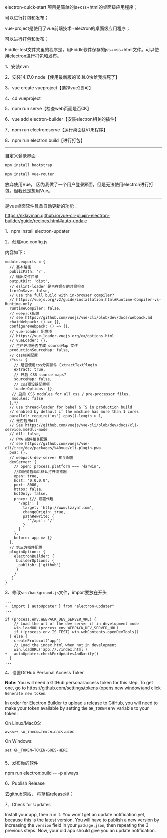 electron-quick-start 项目是简单的js+css+html的桌面级应用程序；

可以进行打包和发布；



vue-project是使用了vue前端技术+electron的桌面级应用程序；

可以进行打包和发布；



Fiddle-test文件夹里的程序是，用Fiddle软件保存的jss+css+html文件。可以使用electron进行打包和发布。



1、安装nvm

2、安装14.17.0 node【使用最新版的16.18.0快给我坑死了】

3、vue create vueproject【选择vue2即可】

4、cd vueproject

5、npm run serve【检查web页面是否OK】

6、vue add electron-builder【安装electron相关的插件】

7、npm run electron:serve【运行桌面级VUE程序】

8、npm run electron:build【进行打包】



-----------------

自定义登录界面

```bash
npm install bootstrap
```

```bash
npm install vue-router
```



放弃使用Vue， 因为我做了一个用户登录界面，但是无法使用electron进行打包。但我还是想用Vue。



-------

是vue桌面软件具备自动更新的功能：

https://nklayman.github.io/vue-cli-plugin-electron-builder/guide/recipes.html#auto-update

1、npm install electron-updater

2、创建vue.config.js

内容如下：

```
module.exports = {
  // 基本路径
  publicPath: '/',
  // 输出文件目录
  outputDir: 'dist',
  // eslint-loader 是否在保存的时候检查
  lintOnSave: false,
  // use the full build with in-browser compiler?
  // https://vuejs.org/v2/guide/installation.html#Runtime-Compiler-vs-Runtime-only
  runtimeCompiler: false,
  // webpack配置
  // see https://github.com/vuejs/vue-cli/blob/dev/docs/webpack.md
  chainWebpack: () => {},
  configureWebpack: () => {},
  // vue-loader 配置项
  // https://vue-loader.vuejs.org/en/options.html
  // vueLoader: {},
  // 生产环境是否生成 sourceMap 文件
  productionSourceMap: false,
  // css相关配置
  /*css: {
    // 是否使用css分离插件 ExtractTextPlugin
    extract: true,
    // 开启 CSS source maps?
    sourceMap: false,
    // css预设器配置项
    loaderOptions: {},
   // 启用 CSS modules for all css / pre-processor files.
   modules: false
  },*/
  // use thread-loader for babel & TS in production build
  // enabled by default if the machine has more than 1 cores
  parallel: require('os').cpus().length > 1,
  // 是否启用dll
  // See https://github.com/vuejs/vue-cli/blob/dev/docs/cli-service.md#dll-mode
  // dll: false,
  // PWA 插件相关配置
  // see https://github.com/vuejs/vue-cli/tree/dev/packages/%40vue/cli-plugin-pwa
  pwa: {},
  // webpack-dev-server 相关配置
  devServer: {
​    // open: process.platform === 'darwin',
​    //将服务启动后默认打开浏览器
​    open: true,
​    host: '0.0.0.0',
​    port: 8080,
​    https: false,
​    hotOnly: false,
​    proxy: {// 设置代理
​      '/api': {
​        target: 'http://www.lzzyaf.com',
​        changeOrigin: true,
​        pathRewrite: {
​          '^/api': '/'
​        }
​      }
​    },
​    before: app => {}
  },
  // 第三方插件配置
  pluginOptions: {
​    electronBuilder: {
​     builderOptions: {
​      publish: ['github']
​     }
​    }
   }
}
```

3、修改`src/background.js`文件，import要放在开头

```
...
+  import { autoUpdater } from "electron-updater"
...

if (process.env.WEBPACK_DEV_SERVER_URL) {
    // Load the url of the dev server if in development mode
    win.loadURL(process.env.WEBPACK_DEV_SERVER_URL)
    if (!process.env.IS_TEST) win.webContents.openDevTools()
  } else {
    createProtocol('app')
    // Load the index.html when not in development
    win.loadURL('app://./index.html')
+   autoUpdater.checkForUpdatesAndNotify()
  }
...
```
4、设置GitHub Personal Access Token

**Note:** You will need a GitHub personal access token for this step. To get one, go to [https://github.com/settings/tokens (opens new window)](https://github.com/settings/tokens)and click `Generate new token`.

In order for Electron Builder to upload a release to GitHub, you will need to make your token available by setting the `GH_TOKEN` env variable to your token:

On Linux/MacOS:

```
export GH_TOKEN=TOKEN-GOES-HERE
```

On Windows:

```
set GH_TOKEN=TOKEN-GOES-HERE
```

### 

5、发布你的软件

npm run electron:build -- -p always



6、Publish Release

去github网站， 将草稿release掉；



7、Check for Updates

Install your app, then run it. You won't get an update notification yet, because this is the latest version. You will have to publish a new version by increasing the `version` field in your `package.json`, then repeating the 3 previous steps. Now, your old app should give you an update notification.
